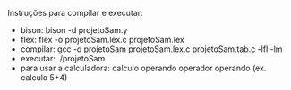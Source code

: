 
Instruções para compilar e executar: 
- bison:  bison -d projetoSam.y
- flex:   flex -o projetoSam.lex.c projetoSam.lex
- compilar: gcc -o projetoSam projetoSam.lex.c projetoSam.tab.c -lfl -lm
- executar: ./projetoSam
- para usar a calculadora: calculo operando operador operando (ex. calculo 5+4)
